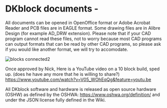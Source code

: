 # DKblock documents -  
All documents can be opened in OpenOffice format or Adobe Acrobat Reader and PCB files are in EAGLE format. Some drawing files are in Alibre Design (for example AD_DRW extension). Please note that if your CAD program cannot read these files, not to worry because most CAD programs can output formats that can be read by other CAD programs, so please ask if you would like another format, we will try to accomodate.

![blocks connected2](https://user-images.githubusercontent.com/6006120/69199353-8ea59f80-0aec-11ea-82b3-e0e048fd2252.png)


Once approved by Nick, Here is a YouTube video on a 10 block build, sped up. (does he have any more that he is willing to share?)
https://www.youtube.com/watch?v=V05_WOhEqQg&feature=youtu.be

All DKblock software and hardware is released as open source hardware (OSHW) as defined by the OSHWA: https://www.oshwa.org/definition/ and under the JSON license fully defined in the Wiki.
